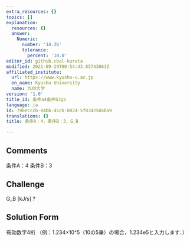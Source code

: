 ```yaml
---
extra_resources: {}
topics: []
explanation:
  resources: {}
  answer:
    Numeric:
      number: '14.36'
      tolerance:
        percent: '10.0'
editor_id: github.cbal-kurata
modified: 2021-09-29T00:54:43.85743063Z
affiliated_institute:
  url: https://www.kyushu-u.ac.jp
  en_name: Kyushu University
  name: 九州大学
version: '1.0'
title_id: 条件a4条件b3gb
language: ja
id: 79becccb-84bb-45cb-8024-5f8342504ba9
translations: {}
title: 条件A：4，条件B：3，G_B

---
```


## Comments
条件A：4
条件B：3

## Challenge
G_B [kJ/s] ?

## Solution Form
有効数字4桁
（例：1.234×10^5（10の5乗）の場合，1.234e5と入力します．）




